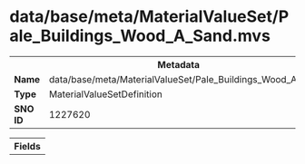 <h1>data/base/meta/MaterialValueSet/Pale_Buildings_Wood_A_Sand.mvs</h1><table><tr><th colspan="100%">Metadata</th></tr><tr><td><b>Name</b></td><td>data/base/meta/MaterialValueSet/Pale_Buildings_Wood_A_Sand.mvs</td></tr><tr><td><b>Type</b></td><td>MaterialValueSetDefinition</td></tr><tr><td><b>SNO ID</b></td><td>1227620</td></tr></table>

<table><tr><th colspan="100%">Fields</th></tr></table>

